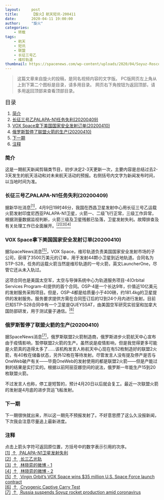 ```yaml
---
layout:     post
title:      【旋火】航天短讯-200411
date:       2020-04-11 19:00:00
author:     "旋火"
categories:
    - 转载
tags:
    - 航天
    - 短讯
    - 联盟
    - 长征三号乙
    - 维珍轨道
thumbnail: https://spacenews.com/wp-content/uploads/2020/04/Soyuz-Roscosmos-photo-879x485.jpeg"
---
```

>这篇文章来自旋火的投稿，是同名视频内容的文字版。
>PC版网页左上角从上到下第二个图标是目录，请多用目录。
>网页右下角按钮为返回顶部，请多用返回顶部来查看顶部目录。

<escape><font size=4>目录</font></escape>

1. [简介](#简介)
2. [长征三号乙PALAPA-N1任务失利(20200409)](#长征三号乙PALAPA-N1任务失利-20200409)
3. [VOX Space拿下美国国家安全发射订单(20200410)](#VOX-Space拿下美国国家安全发射订单-20200410)
4. [俄罗斯暂停了联盟火箭的生产(20200410)](#俄罗斯暂停了联盟火箭的生产-20200410)
5. [下一期](#下一期)
6. [注释](#注释)

### 简介

这是一期航天新闻剪辑类节目，初步决定2-3天更新一次，主要内容是总结过去2-3天发生的航天活动和对未来航天活动的预报。右侧括号内文字为新闻发布时间，以当地时间为准。

### 长征三号乙PALAPA-N1任务失利(20200409)

据新华社消息<escape><a name = "ref_1_s"><a href="#ref_1_d"><sup>[1]</sup></a></escape>，4月9日19时46分，我国在西昌卫星发射中心用长征三号乙运载火箭发射印度尼西亚PALAPA-N1卫星，火箭一、二级飞行正常，三级工作异常，根据测量数据监视判断，火箭三级及卫星残骸已坠落，卫星发射失利。故障排查及有关处理工作已全面展开。<escape><a name = "ref_2_s"><a href="#ref_2_d"><sup>[2]</sup></a><a name = "ref_3_s"><a href="#ref_3_d"><sup>[3]</sup></a><a name = "ref_4_s"><a href="#ref_4_d"><sup>[4]</sup></a></escape>

### VOX Space拿下美国国家安全发射订单(20200410)

据SpaceNews消息<escape><a name = "ref_5_s"><a href="#ref_5_d"><sup>[5]</sup></a></escape>，VOX Space，维珍轨道负责美国国家安全发射市场的子公司，获得了3500万美元的订单，用于发射44颗小卫星到近地轨道。合同名为STP-S28，任务的运载火箭当然是维珍轨道的一号火箭，英文LauncherOne，尽管它还从未入轨过。

这项合同也是美国太空军，太空与导弹系统中心为轨道服务项目-4(Orbital Services Program-4)提供的首个合同。OSP-4是一个长达9年，价值近10亿美元的发射服务采购项目。但是，OSP-4都是给质量小于400磅，约181.4kg的卫星提供的发射服务。服务要求提供方需在合同签订后的12到24个月内进行发射。目前已知STP-S28合同中有一个卫星是QUEYSSAT，由美国空军研究实验室和加拿大国防部研发，用于测试量子通信。<escape><a name = "ref_6_s"><a href="#ref_6_d"><sup>[6]</sup></a></escape>

### 俄罗斯暂停了联盟火箭的生产(20200410)

据SpaceNews消息<escape><a name = "ref_7_s"><a href="#ref_7_d"><sup>[7]</sup></a></escape>，俄罗斯联盟2火箭制造商，俄罗斯进步火箭航天中心宣布由于疫情影响，暂停联盟2火箭的生产。虽然说是疫情影响，但是我觉得更多可能是火箭真的造得太多了……该机构发言人称航天中心现在有52枚制造好的联盟2火箭，有40枚在储备状态，另外12枚在等待发射。尽管发言人没有提及停产是否与OneWeb破产有关——毕竟OneWeb的发射使用的都是联盟2火箭——但是产能过剩的结果是实打实的。根据以前阿丽亚娜空间的说法，俄罗斯一年能生产15到20枚联盟火箭。

不过发言人也称，停工是短暂的，预计4月20日以后就会复工。最近一次联盟火箭的发射是4月底的进步货运飞船发射。

### 下一期

下一期很快就出来，所以这一期先不预报发射了。不好意思攒了这么久没报新闻，下次我会注意尽量追上最新进度。

### 注释

点击上箭头字符可返回原位置，方括号中的数字表示引用的次序。
<escape></br><a name = "ref_1_d"><a href = "#ref_1_d">[1]</a></a>&nbsp;<a href = "#ref_1_s">&nbsp;↑&nbsp;</a>&nbsp;<a href = "http://www.xinhuanet.com/2020-04/09/c_1125834989.htm">
PALAPA-N1卫星发射失利</a></br><a name = "ref_2_d"><a href = "#ref_2_d">[2]</a></a>&nbsp;<a href = "#ref_2_s">&nbsp;↑&nbsp;</a>&nbsp;<a href = "http://9ifly.cn/thread-89280-14-1.html">
长三乙光轨</a></br><a name = "ref_3_d"><a href = "#ref_3_d">[3]</a></a>&nbsp;<a href = "#ref_3_s">&nbsp;↑&nbsp;</a>&nbsp;<a href = "http://weibo.com/3279752321/ICyDInSnk">
林晓弈的微博 - 1</a></br><a name = "ref_4_d"><a href = "#ref_4_d">[4]</a></a>&nbsp;<a href = "#ref_4_s">&nbsp;↑&nbsp;</a>&nbsp;<a href = "http://weibo.com/3279752321/ICyuwDWvi">
林晓弈的微博 - 2</a></br><a name = "ref_5_d"><a href = "#ref_5_d">[5]</a></a>&nbsp;<a href = "#ref_5_s">&nbsp;↑&nbsp;</a>&nbsp;<a href = "https://spacenews.com/virgin-orbits-vox-space-wins-35-million-u-s-space-force-launch-contract/">
Virgin Orbit’s VOX Space wins $35 million U.S. Space Force launch contract</a></br><a name = "ref_6_d"><a href = "#ref_6_d">[6]</a></a>&nbsp;<a href = "#ref_6_s">&nbsp;↑&nbsp;</a>&nbsp;<a href = "https://youtu.be/U7uNxrrlDoo">
Cryogenic Captive Carry Test</a></br><a name = "ref_7_d"><a href = "#ref_7_d">[7]</a></a>&nbsp;<a href = "#ref_7_s">&nbsp;↑&nbsp;</a>&nbsp;<a href = "https://spacenews.com/russia-suspends-soyuz-rocket-production-amid-coronavirus/">
Russia suspends Soyuz rocket production amid coronavirus</a></escape>